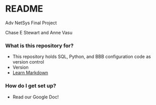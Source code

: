 # README #

Adv NetSys Final Project

Chase E Stewart and Anne Vasu

### What is this repository for? ###

* This repository holds SQL, Python, and BBB configuration code  as version control
* Version
* [Learn Markdown](https://bitbucket.org/tutorials/markdowndemo)

### How do I get set up? ###

* Read our Google Doc!

